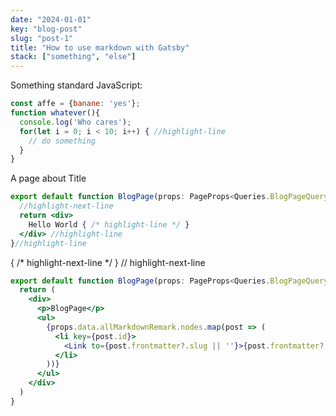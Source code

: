```yaml
---
date: "2024-01-01"
key: "blog-post"
slug: "post-1"
title: "How to use markdown with Gatsby"
stack: ["something", "else"]
---
```


Something standard JavaScript:

```js
const affe = {banane: 'yes'};
function whatever(){
  console.log('Who cares');
  for(let i = 0; i < 10; i++) { //highlight-line
    // do something
  }
}
```

A page about Title
```jsx
export default function BlogPage(props: PageProps<Queries.BlogPageQuery>) {
  //highlight-next-line
  return <div>
    Hello World { /* highlight-line */ }
  </div> //highlight-line 
}//highlight-line 
```

{ /* highlight-next-line */ }
// highlight-next-line

<!-- ```ts
export default function BlogPage(props: PageProps<Queries.BlogPageQuery>) {
  return (
    <div>
      <p>BlogPage</p>
      <ul>
        {props.data.allMarkdownRemark.nodes.map(post => (          
          <li key={post.id}>
            <Link to={post.frontmatter?.slug || ''}>{post.frontmatter?.title}</Link>{/*highlight-line */}
          </li>
        ))}
      </ul>
    </div>
  )
}
``` -->

```jsx
export default function BlogPage(props: PageProps<Queries.BlogPageQuery>) {
  return (
    <div>
      <p>BlogPage</p>
      <ul>
        {props.data.allMarkdownRemark.nodes.map(post => (
          <li key={post.id}>
            <Link to={post.frontmatter?.slug || ''}>{post.frontmatter?.title}</Link> {/*highlight-line */}
          </li>
        ))}
      </ul>
    </div>
  )
}
```



